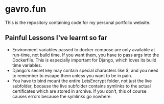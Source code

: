 # gavro.fun

This is the repository containing code for my personal portfolio website.

## Painful Lessons I've learnt so far
- Environment variables passed to docker compose are only available at run-time, not build time. If you want them, you have to pass args into the Dockerfile. This is especially important for Django, which loves its build time variables.
- Django's secret key may contain special characters like $, and you need to remember to escape them unless you want to be in pain.
- You have to bind mount the entire LetsEncrypt folder, not just the live subfolder, because the live subfolder contains symlinks to the actual certificates which are stored in archive.  If you don't, this of course causes errors because the symlinks go nowhere.
